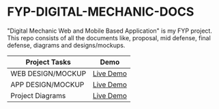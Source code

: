 # FYP-DIGITAL-MECHANIC-DOCS
"Digital Mechanic Web and Mobile Based Application" is my FYP project. This repo consists of all the documents like, proposal, mid defense, final defense, diagrams and designs/mockups.

|Project Tasks|Demo|      
|----|-----|     
|WEB DESIGN/MOCKUP|[Live Demo](https://www.figma.com/proto/F6qe08YKKoaVc8rnfROi8A/DigitalMechanicWebsiteDesign?node-id=1%3A4 "Figma")|
|APP DESIGN/MOCKUP|[Live Demo](https://www.figma.com/proto/p9eOuk0xVTC15psjZPyLEF/DigitalMechanicAppDesign?node-id=1%3A806 "Figma")|
|Project Diagrams|[Live Demo](https://www.figma.com/proto/uayGTJBN5rhDXX9ije8fPD/DigitalMechanicDiagrams?node-id=9%3A168&scaling=contain&page-id=6%3A38 "Figma")|
